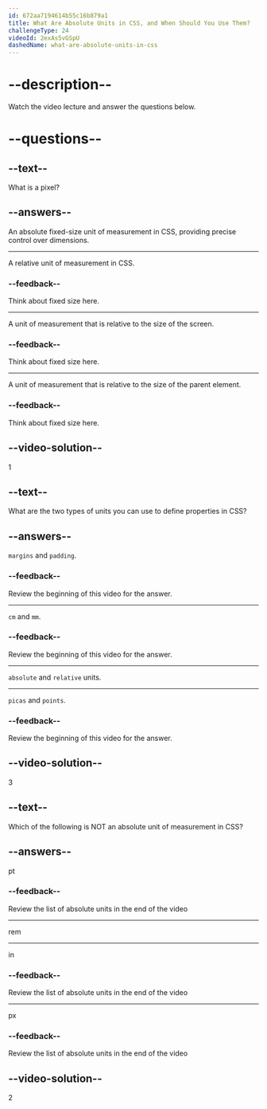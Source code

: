 ```yaml
---
id: 672aa7194614b55c16b879a1
title: What Are Absolute Units in CSS, and When Should You Use Them?
challengeType: 24
videoId: 2exAs5vGSpU
dashedName: what-are-absolute-units-in-css
---
```


# --description--

Watch the video lecture and answer the questions below.

# --questions--

## --text--

What is a pixel?

## --answers--

An absolute fixed-size unit of measurement in CSS, providing precise control over dimensions.

---

A relative unit of measurement in CSS.

### --feedback--

Think about fixed size here.

---

A unit of measurement that is relative to the size of the screen.

### --feedback--

Think about fixed size here.

---

A unit of measurement that is relative to the size of the parent element.

### --feedback--

Think about fixed size here.

## --video-solution--

1

## --text--

What are the two types of units you can use to define properties in CSS?

## --answers--

`margins` and `padding`.

### --feedback--

Review the beginning of this video for the answer.

---

`cm` and `mm`.

### --feedback--

Review the beginning of this video for the answer.

---

`absolute` and `relative` units.

---

`picas` and `points`.

### --feedback--

Review the beginning of this video for the answer.

## --video-solution--

3

## --text--

Which of the following is NOT an absolute unit of measurement in CSS?

## --answers--

pt

### --feedback--

Review the list of absolute units in the end of the video

---

rem

---

in

### --feedback--

Review the list of absolute units in the end of the video

---

px

### --feedback--

Review the list of absolute units in the end of the video

## --video-solution--

2
